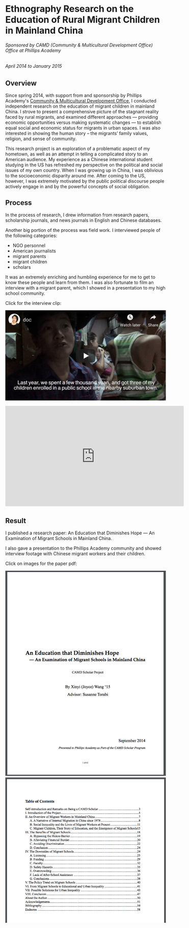 # Ethnography Research on the Education of Rural Migrant Children in Mainland China

###### Sponsored by CAMD (Community & Multicultural Development Office) Office at Phillips Academy
###### April 2014 to January 2015


## Overview

Since spring 2014, with support from and sponsorship by Phillips Academy's [Community & Multicultural Development Office](https://www.andover.edu/STUDENTLIFE/CAMD/Pages/default.aspx), I conducted independent research on the education of migrant children in mainland China. I strove to present a comprehensive picture of the stagnant reality faced by rural migrants, and examined different approaches — providing economic opportunities versus making systematic changes — to establish equal social and economic status for migrants in urban spaces. I was also interested in showing the human story – the migrants’ family values, religion, and sense of community. 

This research project is an exploration of a problematic aspect of my hometown, as well as an attempt in telling a complicated story to an American audience. My experience as a Chinese international student studying in the US has refreshed my perspective on the political and social issues of my own country. When I was growing up in China, I was oblivious to the socioeconomic disparity around me. After coming to the US, however, I was extremely motivated by the public political discourse people actively engage in and by the powerful concepts of social obligation. 

## Process

In the process of research, I drew information from research papers, scholarship journals, and news journals in English and Chinese databases. 

Another big portion of the process was field work. I interviewed people of the following categories:
- NGO personnel
- American journalists
- migrant parents
- migrant children
- scholars

It was an extremely enriching and humbling experience for me to get to know these people and learn from them. I was also fortunate to film an interview with a migrant parent, which I showed in a presentation to my high school community.

Click for the interview clip: 

<a href="https://www.youtube.com/embed/wZhUrXZskXk"><img src="/vid_ss.png" width="600"></a>


<iframe width="560" height="315" src="https://www.youtube.com/embed/wZhUrXZskXk" frameborder="0" allow="autoplay; encrypted-media" allowfullscreen></iframe>

<br>

## Result

I published a research paper: An Education that Diminishes Hope — An Examination of Migrant Schools in Mainland China. 

I also gave a presentation to the Phillips Academy community and showed interview footage with Chinese migrant workers and their children.

Click on images for the paper pdf:

<img src="/table_ss.png" width="600">

<img src="/pdf_ss.png" width="600">
